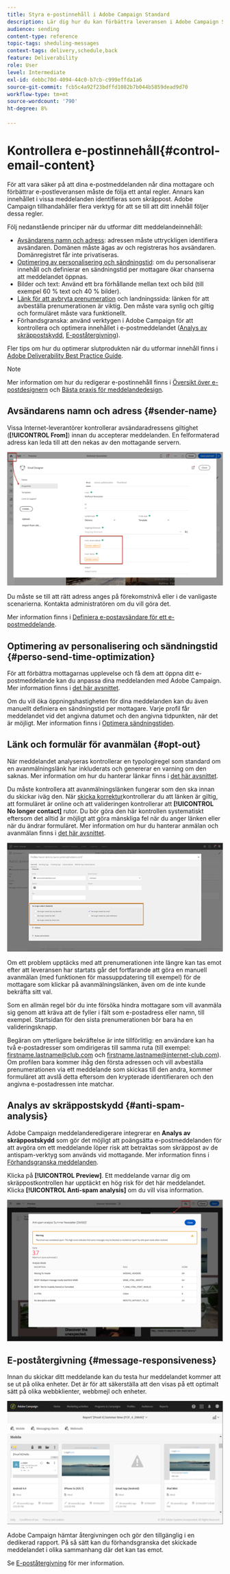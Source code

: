 ```yaml
---
title: Styra e-postinnehåll i Adobe Campaign Standard
description: Lär dig hur du kan förbättra leveransen i Adobe Campaign Standard när du redigerar e-postinnehåll.
audience: sending
content-type: reference
topic-tags: sheduling-messages
context-tags: delivery,schedule,back
feature: Deliverability
role: User
level: Intermediate
exl-id: debbc70d-4094-44c0-b7cb-c999effda1a6
source-git-commit: fcb5c4a92f23bdffd1082b7b044b5859dead9d70
workflow-type: tm+mt
source-wordcount: '790'
ht-degree: 8%

---
```


# Kontrollera e-postinnehåll{#control-email-content}

<!--TO KEEP because specific to Campaign-->

För att vara säker på att dina e-postmeddelanden når dina mottagare och förbättrar e-postleveransen måste de följa ett antal regler. Annars kan innehållet i vissa meddelanden identifieras som skräppost. Adobe Campaign tillhandahåller flera verktyg för att se till att ditt innehåll följer dessa regler.

Följ nedanstående principer när du utformar ditt meddelandeinnehåll:

* [Avsändarens namn och adress](#sender-name): adressen måste uttryckligen identifiera avsändaren. Domänen måste ägas av och registreras hos avsändaren. Domänregistret får inte privatiseras.
  <!--**Subject**: Avoid excessive capitalization and punctuation, and words that are frequently used by spammers ("Win", "Free", etc.).-->
* [Optimering av personalisering och sändningstid](#perso-send-time-optimization): om du personaliserar innehåll och definierar en sändningstid per mottagare ökar chanserna att meddelandet öppnas.
* Bilder och text: Använd ett bra förhållande mellan text och bild (till exempel 60 % text och 40 % bilder).
* [Länk för att avbryta prenumeration](#opt-out) och landningssida: länken för att avbeställa prenumerationen är viktig. Den måste vara synlig och giltig och formuläret måste vara funktionellt.
* Förhandsgranska: använd verktygen i Adobe Campaign för att kontrollera och optimera innehållet i e-postmeddelandet ([Analys av skräppostskydd](#anti-spam-analysis), [E-poståtergivning](#message-responsiveness)).

Fler tips om hur du optimerar slutprodukten när du utformar innehåll finns i [Adobe Deliverability Best Practice Guide](https://experienceleague.adobe.com/docs/deliverability-learn/deliverability-best-practice-guide/content-best-practices-for-optimal-delivery.html).

>[!NOTE]
>
>Mer information om hur du redigerar e-postinnehåll finns i [Översikt över e-postdesignern](../../designing/using/designing-content-in-adobe-campaign.md) och [Bästa praxis för meddelandedesign](../../designing/using/designing-content-in-adobe-campaign.md#content-design-best-practices).

## Avsändarens namn och adress {#sender-name}

Vissa Internet-leverantörer kontrollerar avsändaradressens giltighet (**[!UICONTROL From]**) innan du accepterar meddelanden. En felformaterad adress kan leda till att den nekas av den mottagande servern.

![](assets/delivery_content_edition16.png)

Du måste se till att rätt adress anges på förekomstnivå eller i de vanligaste scenarierna. Kontakta administratören om du vill göra det.

Mer information finns i [Definiera e-postavsändare för ett e-postmeddelande](../../designing/using/subject-line.md#email-sender).

## Optimering av personalisering och sändningstid {#perso-send-time-optimization}

För att förbättra mottagarnas upplevelse och få dem att öppna ditt e-postmeddelande kan du anpassa dina meddelanden med Adobe Campaign. Mer information finns i [det här avsnittet](../../designing/using/personalization.md).

Om du vill öka öppningshastigheten för dina meddelanden kan du även manuellt definiera en sändningstid per mottagare. Varje profil får meddelandet vid det angivna datumet och den angivna tidpunkten, när det är möjligt. Mer information finns i [Optimera sändningstiden](../../sending/using/optimizing-the-sending-time.md).

## Länk och formulär för avanmälan {#opt-out}

När meddelandet analyseras kontrollerar en typologiregel som standard om en avanmälningslänk har inkluderats och genererar en varning om den saknas. Mer information om hur du hanterar länkar finns i [det här avsnittet](../../designing/using/links.md).

Du måste kontrollera att avanmälningslänken fungerar som den ska innan du skickar iväg den. När [skicka korrektur](../../sending/using/sending-proofs.md)kontrollerar du att länken är giltig, att formuläret är online och att valideringen kontrollerar att **[!UICONTROL No longer contact]** rutor. Du bör göra den här kontrollen systematiskt eftersom det alltid är möjligt att göra mänskliga fel när du anger länken eller när du ändrar formuläret. Mer information om hur du hanterar anmälan och avanmälan finns i [det här avsnittet](../../audiences/using/managing-opt-in-and-opt-out-in-campaign.md).

![](assets/optin_landingpage_3.png)

Om ett problem upptäcks med att prenumerationen inte längre kan tas emot efter att leveransen har startats går det fortfarande att göra en manuell avanmälan (med funktionen för massuppdatering till exempel) för de mottagare som klickar på avanmälningslänken, även om de inte kunde bekräfta sitt val.

Som en allmän regel bör du inte försöka hindra mottagare som vill avanmäla sig genom att kräva att de fyller i fält som e-postadress eller namn, till exempel. Startsidan för den sista prenumerationen bör bara ha en valideringsknapp.

Begäran om ytterligare bekräftelse är inte tillförlitlig: en användare kan ha två e-postadresser som omdirigeras till samma ruta (till exempel: firstname.lastname@club.com och firstname.lastname@internet-club.com). Om profilen bara kommer ihåg den första adressen och vill avbeställa prenumerationen via ett meddelande som skickas till den andra, kommer formuläret att avslå detta eftersom den krypterade identifieraren och den angivna e-postadressen inte matchar.

## Analys av skräppostskydd {#anti-spam-analysis}

Adobe Campaign meddelanderedigerare integrerar en **Analys av skräppostskydd** som gör det möjligt att poängsätta e-postmeddelanden för att avgöra om ett meddelande löper risk att betraktas som skräppost av de antispam-verktyg som används vid mottagande. Mer information finns i [Förhandsgranska meddelanden](../../sending/using/previewing-messages.md).

Klicka på **[!UICONTROL Preview]**. Ett meddelande varnar dig om skräppostkontrollen har upptäckt en hög risk för det här meddelandet. Klicka **[!UICONTROL Anti-spam analysis]** om du vill visa information.

![](assets/sending_anti-spam_analysis.png)

## E-poståtergivning {#message-responsiveness}

Innan du skickar ditt meddelande kan du testa hur meddelandet kommer att se ut på olika enheter. Det är för att säkerställa att den visas på ett optimalt sätt på olika webbklienter, webbmejl och enheter.

![](assets/inbox_rendering_report_3.png)

Adobe Campaign hämtar återgivningen och gör den tillgänglig i en dedikerad rapport. På så sätt kan du förhandsgranska det skickade meddelandet i olika sammanhang där det kan tas emot.

Se [E-poståtergivning](../../sending/using/email-rendering.md) för mer information.
